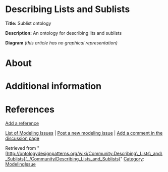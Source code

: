 #  Describing Lists and Sublists


__Title:__ Sublist ontology


__Description:__ An ontology for describing lits and sublists 


__Diagram__
_(this article has no graphical representation)_



#  About


  




#  Additional information


#  References


[Add a reference](index.php@title=Odp%253AAdd_reference&subject=Community%253ADescribing+Lists+and+Sublists.html "http://ontologydesignpatterns.org/wiki/index.php?title=Odp:Add_reference&subject=Community%3ADescribing+Lists+and+Sublists")


  




 [List of Modeling Issues](../Community/Main "Community:Main") | [Post a new modeling issue](../Community/PostModelingIssue "Community:PostModelingIssue") | [Add a comment in the discussion page](index.php@title=Odp%253AAdd_comment&target=Community_talk%253ADescribing_Lists_and_Sublists.html#New_comment "http://ontologydesignpatterns.org/wiki/index.php?title=Odp:Add_comment&target=Community_talk:Describing_Lists_and_Sublists#New_comment")


Retrieved from "[http://ontologydesignpatterns.org/wiki/Community:Describing\_Lists\_and\_Sublists](../Community/Describing_Lists_and_Sublists)"
 [Category](http://ontologydesignpatterns.org/wiki/Special:Categories "Special:Categories"): [ModelingIssue](../Category/ModelingIssue "Category:ModelingIssue")